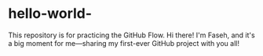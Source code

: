 # hello-world-
This repository is for practicing the GitHub Flow.
Hi there! I'm Faseh, and it's a big moment for me—sharing my first-ever GitHub project with you all!

